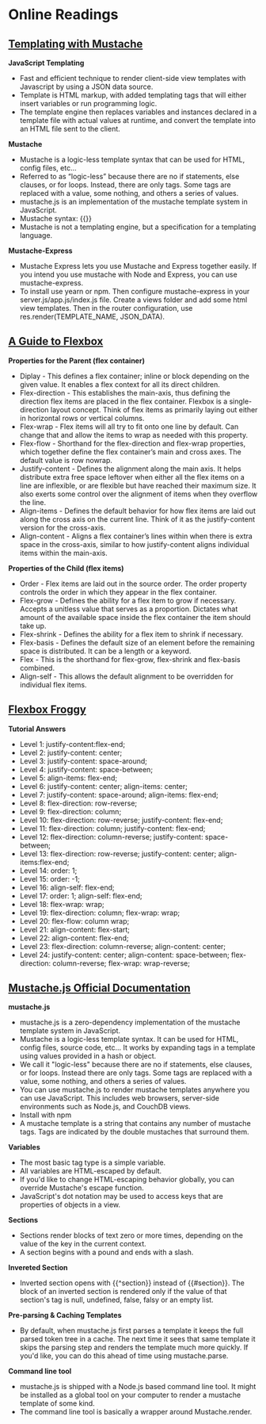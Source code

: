 # Online Readings

## [Templating with Mustache](https://medium.com/@1sherlynn/javascript-templating-language-and-engine-mustache-js-with-node-and-express-f4c2530e73b2)

**JavaScript Templating**
* Fast and efficient technique to render client-side view templates with Javascript by using a JSON data source.
* Template is HTML markup, with added templating tags that will either insert variables or run programming logic.
* The template engine then replaces variables and instances declared in a template file with actual values at runtime, and convert the template into an HTML file sent to the client.

**Mustache**
* Mustache is a logic-less template syntax that can be used for HTML, config files, etc...
* Referred to as “logic-less” because there are no if statements, else clauses, or for loops. Instead, there are only tags. Some tags are replaced with a value, some nothing, and others a series of values.
* mustache.js is an implementation of the mustache template system in JavaScript.
* Mustache syntax: {{}}
* Mustache is not a templating engine, but a specification for a templating language. 

**Mustache-Express**
* Mustache Express lets you use Mustache and Express together easily. If you intend you use mustache with Node and Express, you can use mustache-express.
* To install use yearn or npm. Then configure mustache-express in your server.js/app.js/index.js file. Create a views folder and add some html view templates. Then in the router configuration, use res.render(TEMPLATE_NAME, JSON_DATA).


## [A Guide to Flexbox](https://css-tricks.com/snippets/css/a-guide-to-flexbox/)

**Properties for the Parent (flex container)** 
* Diplay - This defines a flex container; inline or block depending on the given value. It enables a flex context for all its direct children.
* Flex-direction - This establishes the main-axis, thus defining the direction flex items are placed in the flex container. Flexbox is a single-direction layout concept. Think of flex items as primarily laying out either in horizontal rows or vertical columns.
* Flex-wrap - Flex items will all try to fit onto one line by default. Can change that and allow the items to wrap as needed with this property.
* Flex-flow - Shorthand for the flex-direction and flex-wrap properties, which together define the flex container’s main and cross axes. The default value is row nowrap.
* Justify-content - Defines the alignment along the main axis. It helps distribute extra free space leftover when either all the flex items on a line are inflexible, or are flexible but have reached their maximum size. It also exerts some control over the alignment of items when they overflow the line.
* Align-items - Defines the default behavior for how flex items are laid out along the cross axis on the current line. Think of it as the justify-content version for the cross-axis.
* Align-content - Aligns a flex container’s lines within when there is extra space in the cross-axis, similar to how justify-content aligns individual items within the main-axis.

**Properties of the Child (flex items)**
* Order - Flex items are laid out in the source order. The order property controls the order in which they appear in the flex container.
* Flex-grow - Defines the ability for a flex item to grow if necessary. Accepts a unitless value that serves as a proportion. Dictates what amount of the available space inside the flex container the item should take up.
* Flex-shrink - Defines the ability for a flex item to shrink if necessary.
* Flex-basis - Defines the default size of an element before the remaining space is distributed. It can be a length or a keyword. 
* Flex - This is the shorthand for flex-grow, flex-shrink and flex-basis combined. 
* Align-self - This allows the default alignment to be overridden for individual flex items.

## [Flexbox Froggy](https://flexboxfroggy.com/)
**Tutorial Answers**
* Level 1: justify-content:flex-end;
* Level 2: justify-content: center;
* Level 3: justify-content: space-around;
* Level 4: justify-content: space-between;
* Level 5: align-items: flex-end;
* Level 6: justify-content: center;
           align-items: center;
* Level 7: justify-content: space-around;
           align-items: flex-end; 
* Level 8: flex-direction: row-reverse;
* Level 9: flex-direction: column;
* Level 10: flex-direction: row-reverse;
            justify-content: flex-end;
* Level 11: flex-direction: column;
            justify-content: flex-end;
* Level 12: flex-direction: column-reverse;
            justify-content: space-between;
* Level 13: flex-direction: row-reverse;
            justify-content: center;
            align-items:flex-end;
* Level 14: order: 1;
* Level 15: order: -1;
* Level 16: align-self: flex-end;
* Level 17: order: 1;
            align-self: flex-end;
* Level 18: flex-wrap: wrap;
* Level 19: flex-direction: column;
            flex-wrap: wrap;
* Level 20: flex-flow: column wrap;
* Level 21: align-content: flex-start;
* Level 22: align-content: flex-end;
* Level 23: flex-direction: column-reverse;
            align-content: center;
* Level 24: justify-content: center;
            align-content: space-between;
            flex-direction: column-reverse;
            flex-wrap: wrap-reverse;

## [Mustache.js Official Documentation](https://github.com/janl/mustache.js)

**mustache.js**
* mustache.js is a zero-dependency implementation of the mustache template system in JavaScript.
* Mustache is a logic-less template syntax. It can be used for HTML, config files, source code, etc... It works by expanding tags in a template using values provided in a hash or object.
* We call it "logic-less" because there are no if statements, else clauses, or for loops. Instead there are only tags. Some tags are replaced with a value, some nothing, and others a series of values.
* You can use mustache.js to render mustache templates anywhere you can use JavaScript. This includes web browsers, server-side environments such as Node.js, and CouchDB views.
* Install with npm
* A mustache template is a string that contains any number of mustache tags. Tags are indicated by the double mustaches that surround them. 

**Variables**
* The most basic tag type is a simple variable. 
* All variables are HTML-escaped by default.
* If you'd like to change HTML-escaping behavior globally, you can override Mustache's escape function.
* JavaScript's dot notation may be used to access keys that are properties of objects in a view.

**Sections**
* Sections render blocks of text zero or more times, depending on the value of the key in the current context.
* A section begins with a pound and ends with a slash. 

**Invereted Section**
* Inverted section opens with {{^section}} instead of {{#section}}. The block of an inverted section is rendered only if the value of that section's tag is null, undefined, false, falsy or an empty list.

**Pre-parsing & Caching Templates**
* By default, when mustache.js first parses a template it keeps the full parsed token tree in a cache. The next time it sees that same template it skips the parsing step and renders the template much more quickly. If you'd like, you can do this ahead of time using mustache.parse.

**Command line tool**
* mustache.js is shipped with a Node.js based command line tool. It might be installed as a global tool on your computer to render a mustache template of some kind.
* The command line tool is basically a wrapper around Mustache.render.


